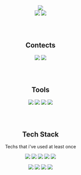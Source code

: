 <div align=center>
 <img src="https://capsule-render.vercel.app/api?type=waving&color=gradient&height=350&section=header&text=Doy's%20Github%20profile&fontSize=55&fontAlign=65&desc=Welcome%20to%20my%20Github%20profile&descSize=15&descAlign=82.7&fontColor=ffffff">

<div align=center>
<img src="https://github-readme-stats.vercel.app/api?username=leedo97y&show_icons=true&theme=dark&hide_border=true"/> <img src="https://github-readme-stats.vercel.app/api/top-langs/?username=leedo97y&layout=compact"/>

<br></br>
## Contects

<a href="https://velog.io/@dlehdus97" target="_blank"><img src="https://img.shields.io/badge/velog-20C997?style=for-the-badge&logo=velog&logoColor=white"/></a> <a href="https://www.instagram.com/leedo_dev/" target="_blank"><img src="https://img.shields.io/badge/instagram-E4405F?style=for-the-badge&logo=instagram&logoColor=white"/></a>

<br></br>
## Tools
<a target="_blank"><img src="https://img.shields.io/badge/Visual Studio Code-007ACC?style=for-the-badge&logo=Visual Studio Code&logoColor=white"/></a> <a target="_blank"><img src="https://img.shields.io/badge/Notion-000000?style=for-the-badge&logo=Notion&logoColor=white"/></a> <a target="_blank"> <img src="https://img.shields.io/badge/Sourcetree-0052CC?style=for-the-badge&logo=sourcetree&logoColor=white"/></a> <img src="https://img.shields.io/badge/Pycharm-000000?style=for-the-badge&logo=Pycharm&logoColor=white"/></a> 


<br></br>
## Tech Stack
Techs that i've used at least once

<a target="_blank"><img src="https://img.shields.io/badge/javascript-F7DF1E?style=for-the-badge&logo=javascript&logoColor=black"/></a> <a target="_blank"><img src="https://img.shields.io/badge/sass-CC6699?style=for-the-badge&logo=sass&logoColor=white"/></a> <a target="_blank"><img src="https://img.shields.io/badge/Node.js-339933?style=for-the-badge&logo=node.js&logoColor=white"/></a> <a target="_blank"><img src="https://img.shields.io/badge/css-1572B6?style=for-the-badge&logo=css3&logoColor=white"/></a> <a target="_blank"><img src="https://img.shields.io/badge/html-E34F26?style=for-the-badge&logo=html5&logoColor=white"/></a> 

<a target="_blank"><img src="https://img.shields.io/badge/python-3776AB?style=for-the-badge&logo=python&logoColor=white"/></a> <a target="_blank"><img src="https://img.shields.io/badge/mySQL-4479A1?style=for-the-badge&logo=mysql&logoColor=white"/></a> <a target="_blank"><img src="https://img.shields.io/badge/mongoDB-47A248?style=for-the-badge&logo=mongoDB&logoColor=white"/></a> <a target="_blank"><img src="https://img.shields.io/badge/R-276DC3?style=for-the-badge&logo=R&logoColor=white"/></a> 

 </div>


